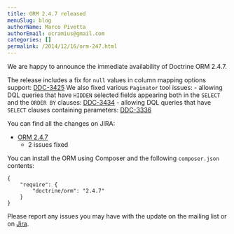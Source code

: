 ```yaml
---
title: ORM 2.4.7 released
menuSlug: blog
authorName: Marco Pivetta
authorEmail: ocramius@gmail.com
categories: []
permalink: /2014/12/16/orm-247.html
---
```

We are happy to announce the immediate availability of Doctrine ORM
2.4.7.

The release includes a fix for `null` values in column mapping options
support:
[DDC-3425](http://www.doctrine-project.org/jira/browse/DDC-3425) We also
fixed various `Paginator` tool issues: - allowing DQL queries that have
`HIDDEN` selected fields appearing both in the `SELECT` and the
`ORDER BY` clauses:
[DDC-3434](http://www.doctrine-project.org/jira/browse/DDC-3434) -
allowing DQL queries that have `SELECT` clauses containing parameters:
[DDC-3336](http://www.doctrine-project.org/jira/browse/DDC-3336)

You can find all the changes on JIRA:

-   [ORM
    2.4.7](http://www.doctrine-project.org/jira/browse/DDC/fixforversion/10724)
    - 2 issues fixed

You can install the ORM using Composer and the following `composer.json`
contents:

~~~~ {.sourceCode .json}
{
    "require": {
        "doctrine/orm": "2.4.7"
    }
}
~~~~

Please report any issues you may have with the update on the mailing
list or on [Jira](http://www.doctrine-project.org/jira).
